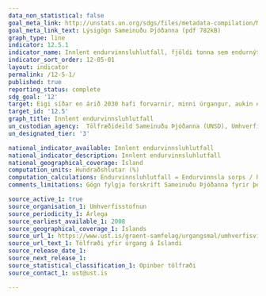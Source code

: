 ```yaml
---
data_non_statistical: false
goal_meta_link: http://unstats.un.org/sdgs/files/metadata-compilation/Metadata-Goal-12.pdf
goal_meta_link_text: Lýsigögn Sameinuðu Þjóðanna (pdf 782kB)
graph_type: line
indicator: 12.5.1
indicator_name: Innlent endurvinnsluhlutfall, fjöldi tonna sem endurnýttur er.
indicator_sort_order: 12-05-01
layout: indicator
permalink: /12-5-1/
published: true
reporting_status: complete
sdg_goal: '12'
target: Eigi síðar en árið 2030 hafi forvarnir, minni úrgangur, aukin endurvinnsla og endurnýting dregið verulega úr sóun.
target_id: '12.5'
graph_title: Innlent endurvinnsluhlutfall
un_custodian_agency:  Tölfræðideild Sameinuðu Þjóðanna (UNSD), Umhverfisstofnun Sameinuðu Þjóðanna (UNEP)
un_designated_tier: '3'

national_indicator_available: Innlent endurvinnsluhlutfall
national_indicator_description: Innlent endurvinnsluhlutfall
national_geographical_coverage: Ísland
computation_units: Hundraðshlutar (%)
computation_calculations: Endurvinnsluhlutfall = Endurvinnsla sorps / heildarmagn sorps.
comments_limitations: Gögn fylgja forskrift Sameinuðu Þjóðanna fyrir þennan mælikvarða. Þessi mælikvarði var fundinn í samstarfi við sérfræðinga á þessu sviði.

source_active_1: true
source_organisation_1: Umhverfisstofnun
source_periodicity_1: Árlega
source_earliest_available_1: 2008
source_geographical_coverage_1: Íslands
source_url_1: https://www.ust.is/graent-samfelag/urgangsmal/umhverfisvisar-og-tolfraedi/tolfraedi/
source_url_text_1: Tölfræði yfir úrgang á Íslandi
source_release_date_1:
source_next_release_1:
source_statistical_classification_1: Opinber tölfræði
source_contact_1: ust@ust.is

---
```

